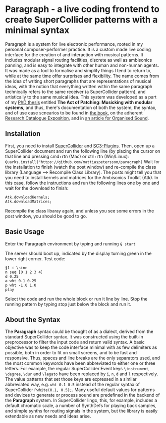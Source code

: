 # Paragraph - a live coding frontend to create SuperCollider patterns with a minimal syntax
Paragraph is a system for live electronic performance, rooted in my personal composer-performer practice. It is a custom made live coding interface for the creation of and interaction with musical patterns. It includes modular signal routing facilities, discrete as well as ambisonics panning, and is easy to integrate with other human and non-human agents. It was made as a tool to formalise and simplify things I tend to return to, while at the same time offer surprises and flexibility. The name comes from the idea of writing short paragraphs that are representations of musical ideas, with the notion that everything written within the same paragraph technically refers to the same receiver (a SuperCollider pattern), and artistically to the same musical idea.
This system was developed as a part of my [PhD thesis](https://ltu.diva-portal.org/smash/record.jsf?dswid=4265&pid=diva2%3A1952531&c=11&searchType=LIST_COMING&language=en&query=&af=%5B%5D&aq=%5B%5B%5D%5D&aq2=%5B%5B%5D%5D&aqe=%5B%5D&noOfRows=50&sortOrder=author_sort_asc&sortOrder2=title_sort_asc&onlyFullText=false&sf=all) entitled **The Act of Patching: Musicking with modular systems**, and thus, there's documentation of both the system, the syntax, and of use case scnearios to be found in [the book](https://ltu.diva-portal.org/smash/record.jsf?dswid=4265&pid=diva2%3A1952531&c=11&searchType=LIST_COMING&language=en&query=&af=%5B%5D&aq=%5B%5B%5D%5D&aq2=%5B%5B%5D%5D&aqe=%5B%5D&noOfRows=50&sortOrder=author_sort_asc&sortOrder2=title_sort_asc&onlyFullText=false&sf=all), on the adherent [Research Catalogue Exposition](https://www.researchcatalogue.net/view/3411062/3418320), and in [an article for Organised Sound](https://www.cambridge.org/core/journals/organised-sound/article/live-coding-the-global-hyperorgan-the-paragraph-environment-in-the-indeterminate-place/F0C50E9CED30AB6F0770507F565051B5#article).

## Installation
First, you need to install [SuperCollider](https://supercollider.github.io/) and [SC3-Plugins](https://supercollider.github.io/sc3-plugins/).
Then, open up a SuperCollider document and run the following line (by placing the cursor on that line and pressing cmd+rtn (Mac) or ctrl+rtn (Win/Linux):
```Quarks.install("https://github.com/mattiaspetersson/paragraph)```
Wait for the installation to finish (watch the post window) and re-compile the class library (Language --> Recompile Class Library). The posts might tell you that you need to install kernels and matrices for the Ambisonics Toolkit (Atk). In this case, follow the instructions and run the following lines one by one and wait for the download to finish:
```
Atk.downloadKernels;
Atk.downloadMatrices;
```
Recompile the class libaray again, and unless you see some errors in the post window, you should be good to go.

## Basic Usage
Enter the Paragraph environment by typing and running
```§ start```

The server should boot up, indicated by the display turning green in the lower right corner.
Test code:
```
§1 i \sine
n seq [0 1 2 3 4]
d 0.25
a wht 0.1 0.25
p wht -1.0 1.0
play
```
Select the code and run the whole block or run it line by line.
Stop the running pattern by typing stop just below the block and run it.

## About the Syntax
The **Paragraph** syntax could be thought of as a dialect, derived from the standard SuperCollider syntax. It was constructed using the built-in preprocessor to filter the input code and return valid syntax. A basic objective was to keep the code interface minimal with as few delimiters as possible, both in order to fit on small screens, and to be fast and responsive. Thus, spaces and line breaks are the only separators used, and the most common keywords have been abbreviated to either one or three letters. For example, the regular SuperCollider Event keys ```\instrument```, ```\degree```, ```\dur``` and ```\legato``` have been replaced by ```i```, ```n```, ```d``` and ```l``` respectively. The value patterns that set those keys are expressed in a similar abbreviated way, e.g. ```wht 0.1 0.5``` instead of the regular syntax of SuperCollider ```Pwhite(0.1, 0.5);```. Many useful default values for patterns and devices to generate or process sound are predefined in the backend of the **Paragraph** system. In SuperCollider lingo, this, for example, includes a default chromatic scale, a number of SynthDefs for playing back samples, and simple synths for routing signals in the system, but the library is easily extendable as new needs and ideas arise.
